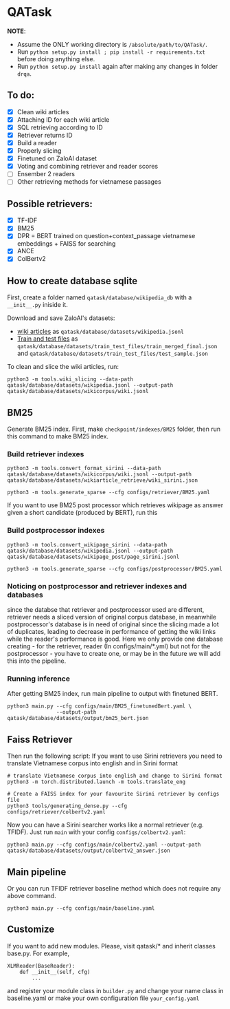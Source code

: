 # QATask

**NOTE**: 
- Assume the ONLY working directory is `/absolute/path/to/QATask/`.
- Run `python setup.py install ; pip install -r requirements.txt` before doing anything else.
- Run `python setup.py install` again after making any changes in folder `drqa`.

## To do:
- [x] Clean wiki articles
- [x] Attaching ID for each wiki article
- [x] SQL retrieving according to ID
- [x] Retriever returns ID
- [x] Build a reader
- [x] Properly slicing
- [x] Finetuned on ZaloAI dataset
- [x] Voting and combining retriever and reader scores
- [ ] Ensember 2 readers
- [ ] Other retrieving methods for vietnamese passages

## Possible retrievers:
- [x] TF-IDF
- [x] BM25
- [x] DPR = BERT trained on question+context_passage vietnamese embeddings + FAISS for searching
- [x] ANCE
- [x] ColBertv2

## How to create database sqlite
First, create a folder named `qatask/database/wikipedia_db` with a `__init__.py` iniside it.

Download and save ZaloAI's datasets:
- [wiki articles](https://dl-challenge.zalo.ai/e2e-question-answering/wikipedia_20220620_cleaned.zip) 
as `qatask/database/datasets/wikipedia.jsonl`
- [Train and test files](https://dl-challenge.zalo.ai/e2e-question-answering/e2eqa-train+public_test-v1.zip) as `qatask/database/datasets/train_test_files/train_merged_final.json` and `qatask/database/datasets/train_test_files/test_sample.json`

To clean and slice the wiki articles, run:
```
python3 -m tools.wiki_slicing --data-path qatask/database/datasets/wikipedia.jsonl --output-path qatask/database/datasets/wikicorpus/wiki.jsonl
```

## BM25
Generate BM25 index. First, make `checkpoint/indexes/BM25` folder, then run this command to make BM25 index.

### Build retriever indexes
```
python3 -m tools.convert_format_sirini --data-path qatask/database/datasets/wikicorpus/wiki.jsonl --output-path qatask/database/datasets/wikiarticle_retrieve/wiki_sirini.json

python3 -m tools.generate_sparse --cfg configs/retriever/BM25.yaml
```

If you want to use BM25 post processor which retrieves wikipage as answer given a short candidate (produced by BERT), run this

### Build postprocessor indexes
```
python3 -m tools.convert_wikipage_sirini --data-path qatask/database/datasets/wikipedia.jsonl --output-path qatask/database/datasets/wikipage_post/page_sirini.jsonl
              
python3 -m tools.generate_sparse --cfg configs/postprocessor/BM25.yaml
```
### Noticing on postprocessor and retriever indexes and databases
since the databse that retriever and postprocessor used are different, retriever needs a sliced version of original corpus database, in meanwhile postprocessor's database is in need of original since the slicing made a lot of duplicates, leading to decrease in performance of getting the wiki links while the reader's performance is good. Here we only provide one database creating - for the retriever, reader (In configs/main/*.yml) but not for the postprocessor - you have to create one, or may be in the future we will add this into the pipeline.

### Running inference
After getting BM25 index, run main pipeline to output with finetuned BERT.
```
python3 main.py --cfg configs/main/BM25_finetunedBert.yaml \
                --output-path qatask/database/datasets/output/bm25_bert.json
```

## Faiss Retriever
Then run the following script:
If you want to use Sirini retrievers you need to translate Vietnamese corpus into english and in Sirini format
```
# translate Vietnamese corpus into english and change to Sirini format
python3 -m torch.distributed.launch -m tools.translate_eng

# Create a FAISS index for your favourite Sirini retriever by configs file 
python3 tools/generating_dense.py --cfg configs/retriever/colbertv2.yaml 
``` 
Now you can have a Sirini searcher works like a normal retriever (e.g. TFIDF). Just run `main` with your config `configs/colbertv2.yaml`:
```
python3 main.py --cfg configs/main/colbertv2.yaml --output-path qatask/database/datasets/output/colbertv2_answer.json 
```
## Main pipeline
Or you can run TFIDF retriever baseline method which does not require any above command.
```
python3 main.py --cfg configs/main/baseline.yaml
```
## Customize
If you want to add new modules. Please, visit qatask/* and inherit classes base.py. For example, 
```
XLMReader(BaseReader):
    def __init__(self, cfg)
        ...
```
and register your module class in `builder.py` and change your name class in baseline.yaml or make your own configuration file `your_config.yaml`
